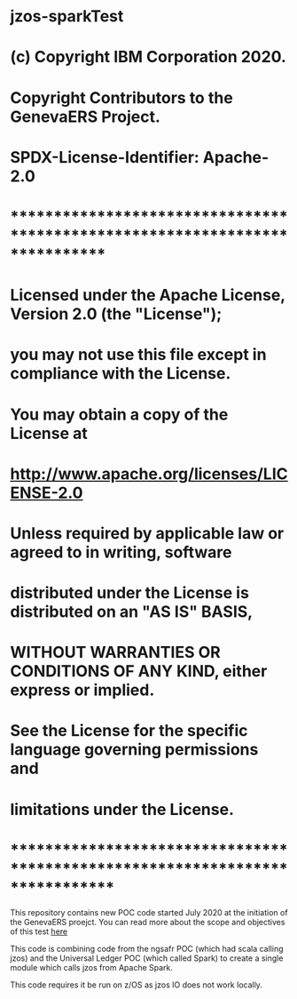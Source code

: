 # jzos-sparkTest
#
# (c) Copyright IBM Corporation 2020.  
#     Copyright Contributors to the GenevaERS Project.
# SPDX-License-Identifier: Apache-2.0
#
# ***************************************************************************
#                                                                           
#   Licensed under the Apache License, Version 2.0 (the "License");         
#   you may not use this file except in compliance with the License.        
#   You may obtain a copy of the License at                                 
#                                                                           
#     http://www.apache.org/licenses/LICENSE-2.0                            
#                                                                           
#   Unless required by applicable law or agreed to in writing, software     
#   distributed under the License is distributed on an "AS IS" BASIS,       
#   WITHOUT WARRANTIES OR CONDITIONS OF ANY KIND, either express or implied.
#   See the License for the specific language governing permissions and     
#   limitations under the License.                                          
# ****************************************************************************
This repository contains new POC code started July 2020 at the initiation of the GenevaERS proejct.  You can read more about the scope and objectives of this test [here](https://genevaers.org/2020/07/29/organize-and-commit-to-the-spark-genevaers-poc/)

This code is combining code from the ngsafr POC (which had scala calling jzos) and the Universal Ledger POC (which called Spark) to create a single module which calls jzos from Apache Spark.

This code requires it be run on z/OS as jzos IO does not work locally.